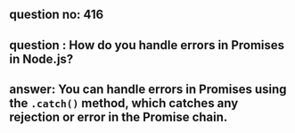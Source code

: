 
      
## question no: 416

## question : How do you handle errors in Promises in Node.js?

## answer: You can handle errors in Promises using the `.catch()` method, which catches any rejection or error in the Promise chain.
      